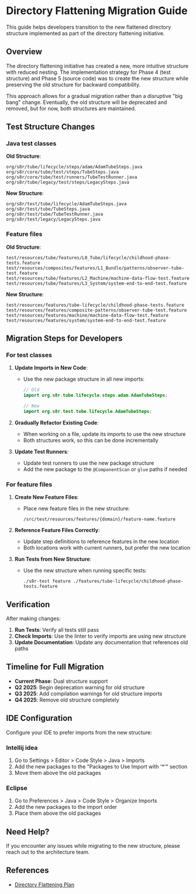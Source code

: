 <!--
Copyright (c) 2025 Eric C. Mumford (@heymumford)

This software was developed with analytical assistance from AI tools 
including Claude 3.7 Sonnet, Claude Code, and Google Gemini Deep Research,
which were used as paid services. All intellectual property rights 
remain exclusively with the copyright holder listed above.

Licensed under the Mozilla Public License 2.0
-->

# Directory Flattening Migration Guide

This guide helps developers transition to the new flattened directory structure implemented as part of the directory flattening initiative.

## Overview

The directory flattening initiative has created a new, more intuitive structure with reduced nesting. The implementation strategy for Phase 4 (test structure) and Phase 5 (source code) was to create the new structure while preserving the old structure for backward compatibility.

This approach allows for a gradual migration rather than a disruptive "big bang" change. Eventually, the old structure will be deprecated and removed, but for now, both structures are maintained.

## Test Structure Changes

### Java test classes

**Old Structure**:
```
org/s8r/tube/lifecycle/steps/adam/AdamTubeSteps.java
org/s8r/core/tube/test/steps/TubeSteps.java
org/s8r/core/tube/test/runners/TubeTestRunner.java
org/s8r/tube/legacy/test/steps/LegacySteps.java
```

**New Structure**:
```
org/s8r/test/tube/lifecycle/AdamTubeSteps.java
org/s8r/test/tube/TubeSteps.java
org/s8r/test/tube/TubeTestRunner.java
org/s8r/test/legacy/LegacySteps.java
```

### Feature files

**Old Structure**:
```
test/resources/tube/features/L0_Tube/lifecycle/childhood-phase-tests.feature
test/resources/composites/features/L1_Bundle/patterns/observer-tube-test.feature
test/resources/tube/features/L2_Machine/machine-data-flow-test.feature
test/resources/tube/features/L3_System/system-end-to-end-test.feature
```

**New Structure**:
```
test/resources/features/tube-lifecycle/childhood-phase-tests.feature
test/resources/features/composite-patterns/observer-tube-test.feature
test/resources/features/machine/machine-data-flow-test.feature
test/resources/features/system/system-end-to-end-test.feature
```

## Migration Steps for Developers

### For test classes

1. **Update Imports in New Code**:
   - Use the new package structure in all new imports:
     ```java
     // Old
     import org.s8r.tube.lifecycle.steps.adam.AdamTubeSteps;
     
     // New
     import org.s8r.test.tube.lifecycle.AdamTubeSteps;
     ```

2. **Gradually Refactor Existing Code**:
   - When working on a file, update its imports to use the new structure
   - Both structures work, so this can be done incrementally

3. **Update Test Runners**:
   - Update test runners to use the new package structure
   - Add the new package to the `@ComponentScan` or `glue` paths if needed

### For feature files

1. **Create New Feature Files**:
   - Place new feature files in the new structure:
     ```
     /src/test/resources/features/{domain}/feature-name.feature
     ```

2. **Reference Feature Files Correctly**:
   - Update step definitions to reference features in the new location
   - Both locations work with current runners, but prefer the new location

3. **Run Tests from New Structure**:
   - Use the new structure when running specific tests:
     ```
     ./s8r-test feature ./features/tube-lifecycle/childhood-phase-tests.feature
     ```

## Verification

After making changes:

1. **Run Tests**: Verify all tests still pass
2. **Check Imports**: Use the linter to verify imports are using new structure
3. **Update Documentation**: Update any documentation that references old paths

## Timeline for Full Migration

- **Current Phase**: Dual structure support
- **Q2 2025**: Begin deprecation warning for old structure
- **Q3 2025**: Add compilation warnings for old structure imports
- **Q4 2025**: Remove old structure completely

## IDE Configuration

Configure your IDE to prefer imports from the new structure:

### Intellij idea
1. Go to Settings > Editor > Code Style > Java > Imports
2. Add the new packages to the "Packages to Use Import with '*'" section
3. Move them above the old packages

### Eclipse
1. Go to Preferences > Java > Code Style > Organize Imports
2. Add the new packages to the import order
3. Place them above the old packages

## Need Help?

If you encounter any issues while migrating to the new structure, please reach out to the architecture team.

## References

- [Directory Flattening Plan](./docs/planning/folder-flattening-plan.md)
